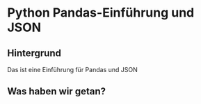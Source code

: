 # Python Pandas-Einführung und JSON
## Hintergrund
Das ist eine Einführung für Pandas und JSON
## Was haben wir getan?
